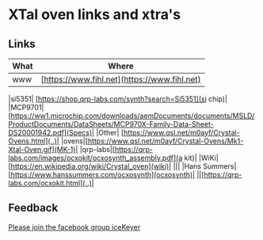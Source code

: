# XTal oven links and xtra's

## Links
|What|Where|
|-----|---------------|
| www | [https://www.fihl.net](https://www.fihl.net)|

|si5351| [https://shop.qrp-labs.com/synth?search=Si5351](si chip)|
|MCP9701|[https://ww1.microchip.com/downloads/aemDocuments/documents/MSLD/ProductDocuments/DataSheets/MCP970X-Family-Data-Sheet-DS20001942.pdf](Specs)|
|Other| [https://www.qsl.net/m0ayf/Crystal-Ovens.html](..)|
|ovens|[https://www.qsl.net/m0ayf/Crystal-Ovens/Mk1-Xtal-Oven.gif](MK-1)|
|qrp-labs|[https://qrp-labs.com/images/ocxokit/ocxosynth_assembly.pdf](a kit)|
|WiKi|[https://en.wikipedia.org/wiki/Crystal_oven](wiki)|
|||
|Hans Summers|[https://www.hanssummers.com/ocxosynth](ocxosynth)|
||[https://qrp-labs.com/ocxokit.html](..)|

## Feedback
[Please join the facebook group iceKeyer](https://www.facebook.com/groups/oz1aab)
